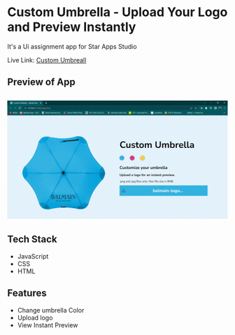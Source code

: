 # Custom Umbrella - Upload Your Logo and Preview Instantly

It's a Ui assignment app for Star Apps Studio

Live Link: [Custom Umbreall](https://custom-wallpaper.netlify.app/)

## Preview of App

## ![Custom Umbrella GIF](https://github.com/sri-rishi/custom-umbrella/blob/main/images/app-preview.gif)

## Tech Stack

- JavaScript
- CSS
- HTML

## Features

- Change umbrella Color
- Upload logo
- View Instant Preview
